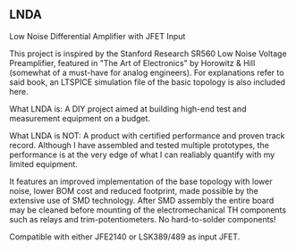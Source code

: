 ## LNDA
Low Noise Differential Amplifier with JFET Input

This project is inspired by the Stanford Research SR560 Low Noise Voltage Preamplifier,
featured in "The Art of Electronics" by Horowitz & Hill (somewhat of a must-have for analog engineers).
For explanations refer to said book, an LTSPICE simulation file of the basic topology is also included here.

What LNDA is: A DIY project aimed at building high-end test and measurement equipment on a budget.

What LNDA is NOT: A product with certified performance and proven track record. Although I have assembled
and tested multiple prototypes, the performance is at the very edge of what I can realiably quantify with my limited equipment.

It features an improved implementation of the base topology with lower noise, lower BOM cost
and reduced footprint, made possible by the extensive use of SMD technology. After SMD
assembly the entire board may be cleaned before mounting of the electromechanical TH
components such as relays and trim-potentiometers. No hard-to-solder components!

Compatible with either JFE2140 or LSK389/489 as input JFET.
